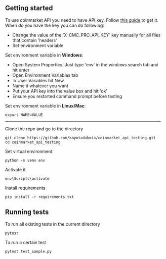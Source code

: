 ## Getting started
To use coinmarket API you need to have API key. Follow [this guide](https://coinmarketcap.com/api/documentation/v1/#) to get it.
When do you have the key you can do following:
- Change the value of the 'X-CMC_PRO_API_KEY' key manually for all files that contain 'headers'
- Set environment variable

Set environment variable in **Windows**:
- Open System Properties. Just type 'env' in the windows search tab and hit enter
- Open Environment Variables tab
- In User Variables hit New
- Name it whatever you want
- Put your API key into the value box and hit 'ok'
- Ensure you restarted command prompt before testing

Set environment variable in **Linux/Mac**:
```
export NAME=VALUE
```
____

Clone the repo and go to the directory
```
git clone https://github.com/kayotadakota/coinmarket_api_testing.git
cd coinmarket_api_testing
```
Set virtual environment
```
python -m venv env
```
Activate it
```
env\Scripts\activate
```
Install requirements
```
pip install -r requirements.txt
```
## Running tests
To run all existing tests in the current directory
```
pytest
```
To run a certain test 
```
pytest test_sample.py
```
